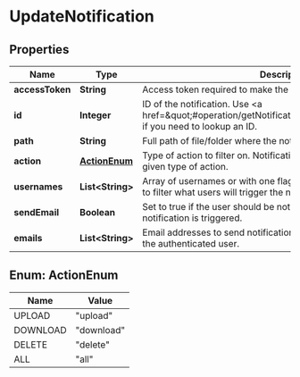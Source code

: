 
# UpdateNotification

## Properties
Name | Type | Description | Notes
------------ | ------------- | ------------- | -------------
**accessToken** | **String** | Access token required to make the API call. | 
**id** | **Integer** | ID of the notification. Use &lt;a href&#x3D;\&quot;#operation/getNotifications\&quot;&gt;getNotifications&lt;/a&gt; if you need to lookup an ID. | 
**path** | **String** | Full path of file/folder where the notification is set. |  [optional]
**action** | [**ActionEnum**](#ActionEnum) | Type of action to filter on. Notifications will only be fired for the given type of action. |  [optional]
**usernames** | **List&lt;String&gt;** | Array of usernames or with one flag to filter on. This options allows to filter what users will trigger the notification. |  [optional]
**sendEmail** | **Boolean** | Set to true if the user should be notified by email when the notification is triggered. |  [optional]
**emails** | **List&lt;String&gt;** | Email addresses to send notification to. If not specified, sends to the authenticated user. |  [optional]


<a name="ActionEnum"></a>
## Enum: ActionEnum
Name | Value
---- | -----
UPLOAD | &quot;upload&quot;
DOWNLOAD | &quot;download&quot;
DELETE | &quot;delete&quot;
ALL | &quot;all&quot;



